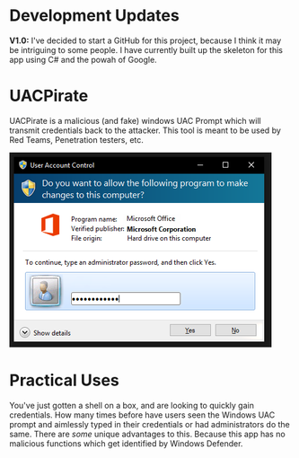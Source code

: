 # Development Updates
**V1.0:** I've decided to start a GitHub for this project, because I think it may be intriguing to some people. I have currently built up the skeleton for this app using C# and the powah of Google. 


# UACPirate
UACPirate is a malicious (and fake) windows UAC Prompt which will transmit credentials back to the attacker. This tool is meant to be used by Red Teams, Penetration testers, etc. 

![UACPrompt](https://raw.githubusercontent.com/EnigmaMe/UACPirate/master/UACExample.png)

# Practical Uses
You've just gotten a shell on a box, and are looking to quickly gain credentials. How many times before have users seen the Windows UAC prompt and aimlessly typed in their credentials or had administrators do the same.
There are *some* unique advantages to this. Because this app has no malicious functions which get identified by Windows Defender. 
